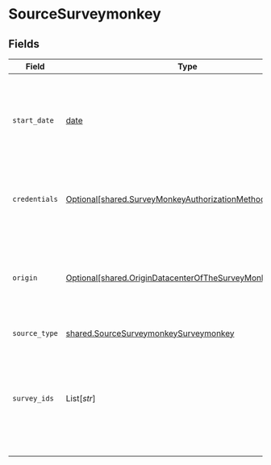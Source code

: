 # SourceSurveymonkey


## Fields

| Field                                                                                                                                        | Type                                                                                                                                         | Required                                                                                                                                     | Description                                                                                                                                  | Example                                                                                                                                      |
| -------------------------------------------------------------------------------------------------------------------------------------------- | -------------------------------------------------------------------------------------------------------------------------------------------- | -------------------------------------------------------------------------------------------------------------------------------------------- | -------------------------------------------------------------------------------------------------------------------------------------------- | -------------------------------------------------------------------------------------------------------------------------------------------- |
| `start_date`                                                                                                                                 | [date](https://docs.python.org/3/library/datetime.html#date-objects)                                                                         | :heavy_check_mark:                                                                                                                           | UTC date and time in the format 2017-01-25T00:00:00Z. Any data before this date will not be replicated.                                      | 2021-01-01T00:00:00Z                                                                                                                         |
| `credentials`                                                                                                                                | [Optional[shared.SurveyMonkeyAuthorizationMethod]](../../models/shared/surveymonkeyauthorizationmethod.md)                                   | :heavy_minus_sign:                                                                                                                           | The authorization method to use to retrieve data from SurveyMonkey                                                                           |                                                                                                                                              |
| `origin`                                                                                                                                     | [Optional[shared.OriginDatacenterOfTheSurveyMonkeyAccount]](../../models/shared/origindatacenterofthesurveymonkeyaccount.md)                 | :heavy_minus_sign:                                                                                                                           | Depending on the originating datacenter of the SurveyMonkey account, the API access URL may be different.                                    |                                                                                                                                              |
| `source_type`                                                                                                                                | [shared.SourceSurveymonkeySurveymonkey](../../models/shared/sourcesurveymonkeysurveymonkey.md)                                               | :heavy_check_mark:                                                                                                                           | N/A                                                                                                                                          |                                                                                                                                              |
| `survey_ids`                                                                                                                                 | List[*str*]                                                                                                                                  | :heavy_minus_sign:                                                                                                                           | IDs of the surveys from which you'd like to replicate data. If left empty, data from all boards to which you have access will be replicated. |                                                                                                                                              |